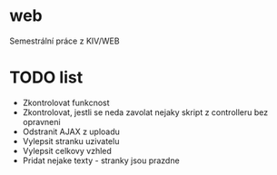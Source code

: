 # web
Semestrální práce z KIV/WEB

# TODO list
* Zkontrolovat funkcnost
* Zkontrolovat, jestli se neda zavolat nejaky skript z controlleru bez opravneni
* Odstranit AJAX z uploadu
* Vylepsit stranku uzivatelu
* Vylepsit celkovy vzhled
* Pridat nejake texty - stranky jsou prazdne
